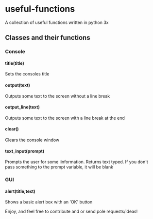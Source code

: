   # useful-functions
A collection of useful functions written in python 3x
## Classes and their functions

### Console
#### title(title)
Sets the consoles title

#### output(text)
Outputs some text to the screen without a line break

#### output_line(text)
Outputs some text to the screen with a line break at the end

#### clear()
Clears the console window

#### text_input(prompt)
Prompts the user for some iinformation. Returns text typed. If you don't pass something to the prompt variable, it will be blank

### GUI
#### alert(title,text)
Shows a basic alert box with an 'OK' button

Enjoy, and feel free to contribute and or send pole requests/ideas!
    
